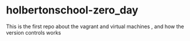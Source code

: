 # holbertonschool-zero_day

This is the first repo about the vagrant and virtual machines , and how the version controls works

